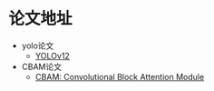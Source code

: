 # 论文地址

- yolo论文
    - [YOLOv12](https://arxiv.org/abs/2502.12524)
- CBAM论文
    - [CBAM: Convolutional Block Attention Module](https://openaccess.thecvf.com/content_ECCV_2018/papers/Sanghyun_Woo_Convolutional_Block_Attention_ECCV_2018_paper.pdf)